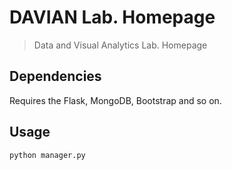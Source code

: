 # DAVIAN Lab. Homepage
> Data and Visual Analytics Lab. Homepage

## Dependencies
Requires the Flask, MongoDB, Bootstrap and so on.

## Usage
```bash
python manager.py
```
